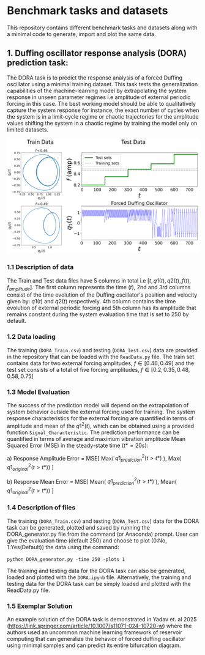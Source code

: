 # Benchmark tasks and datasets

This repository contains different benchmark tasks and datasets along with a minimal code to generate, import and plot the same data.

## 1. Duffing oscillator response analysis (DORA) prediction task:

The DORA task is to predict the response analysis of a forced Duffing oscillator using a minimal training dataset. This task tests the generalization capabilities of the machine-learning model by extrapolating the system response in unseen parameter regimes i.e amplitude of external periodic forcing in this case. The best working model should be able to qualitatively capture the system response for instance, the exact number of cycles when the system is in a limit-cycle regime or chaotic trajectories for the amplitude values shifting the system in a chaotic regime by training the model only on limited datasets.

<p align="center">
<img src="https://github.com/maneesh51/Benchmark-Tasks/blob/bb41fa278823815ca984b40db618be6f6e0459e3/DORA_3.png">
</p>

### 1.1 Description of data
The Train and Test data files have 5 columns in total i.e $[t, q1(t), q2(t), f(t), f_{amplitude}]$.
The first column represents the time ($t$), 2nd and 3rd columns consist of the time evolution of the Duffing oscillator's position and velocity given by: $q1(t)$ and $q2(t)$ respectively. 4th column contains the time evolution of external periodic forcing and 5th column has its amplitude that remains constant during the system evaluation time that is set to 250 by default.

### 1.2 Data loading
The training (`DORA_Train.csv`) and testing (`DORA_Test.csv`) data are provided in the repository that can be loaded with the `ReadData.py` file. The train set contains data for two external forcing amplitudes, $f\in[0.46,0.49]$ and the test set consists of a total of five forcing amplitudes, $f\in[0.2,0.35,0.48,0.58,0.75]$ 

### 1.3 Model Evaluation
The success of the prediction model will depend on the extrapolation of system behavior outside the external forcing used for training. The system response characteristics for the external forcing are quantified in terms of amplitude and mean of the $q1^{2}(t)$, which can be obtained using a provided function `Signal_Characteristic`. The prediction performance can be quantified in terms of average and maximum vibration amplitude Mean Squared Error (MSE) in the steady-state time ($t*=20s$):

a) Response Amplitude Error = MSE[ Max(  $q1_{prediction}^{2}(t>t*)$  ), Max( $q1_{original}^{2}(t>t*))$ ]
                  
b) Response Mean Error = MSE[ Mean( $q1_{prediction}^{2}(t>t*)$ ), Mean( $q1_{original}^{2}(t>t*))$ ]

### 1.4 Description of files
The training (`DORA_Train.csv`) and testing (`DORA_Test.csv`) data for the DORA task can be generated, plotted and saved by running the DORA_generator.py file from the command (or Anaconda) prompt. User can give the evaluation time (default 250) and choose to plot (0:No, 1:Yes(Default)) the data using the command:

```python DORA_generator.py -time 250 -plots 1```

The training and testing data for the DORA task can also be generated, loaded and plotted with the `DORA.ipynb` file. Alternatively, the training and testing data for the DORA task can be simply loaded and plotted with the ReadData.py file.


### 1.5 Exemplar Solution

An example solution of the DORA task is demonstrated in Yadav et. al 2025 (https://link.springer.com/article/10.1007/s11071-024-10720-w) where the authors used an uncommon machine learning framework of reservoir computing that can generalize the behavior of forced duffing oscillator using minimal samples and can predict its entire bifurcation diagram.


